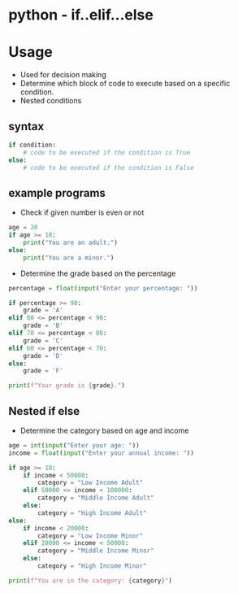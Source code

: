 # python - if..elif...else

# Usage

* Used for decision making
* Determine which block of code to execute based on a specific condition.
* Nested conditions

## syntax

```python
if condition:
    # code to be executed if the condition is True
else:
    # code to be executed if the condition is False
```

## example programs

* Check if given number is even or not

```python
age = 20
if age >= 18:
    print("You are an adult.")
else:
    print("You are a minor.")
```

* Determine the grade based on the percentage

```python
percentage = float(input("Enter your percentage: "))

if percentage >= 90:
    grade = 'A'
elif 80 <= percentage < 90:
    grade = 'B'
elif 70 <= percentage < 80:
    grade = 'C'
elif 60 <= percentage < 70:
    grade = 'D'
else:
    grade = 'F'

print(f"Your grade is {grade}.")
```

## Nested if else

* Determine the category based on age and income

```python
age = int(input("Enter your age: "))
income = float(input("Enter your annual income: "))

if age >= 18:
    if income < 50000:
        category = "Low Income Adult"
    elif 50000 <= income < 100000:
        category = "Middle Income Adult"
    else:
        category = "High Income Adult"
else:
    if income < 20000:
        category = "Low Income Minor"
    elif 20000 <= income < 50000:
        category = "Middle Income Minor"
    else:
        category = "High Income Minor"

print(f"You are in the category: {category}")
```
